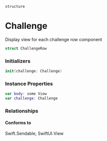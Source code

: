 `structure`

# Challenge
Display view for each challenge row component

```swift
struct ChallengeRow
```

### Initializers
```swift
init(challenge: Challenge)
```

### Instance Properties
```swift
var body: some View
var challenge: Challenge
```

### Relationships
#### Conforms to
Swift.Sendable, SwiftUI.View
